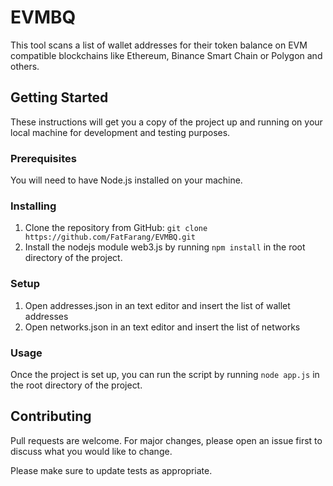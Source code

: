 # EVMBQ

This tool scans a list of wallet addresses for their token balance on EVM compatible blockchains like Ethereum, Binance Smart Chain or Polygon and others. 

## Getting Started
These instructions will get you a copy of the project up and running on your local machine for development and testing purposes.

### Prerequisites
You will need to have Node.js installed on your machine. 

### Installing
1. Clone the repository from GitHub: `git clone https://github.com/FatFarang/EVMBQ.git`
2. Install the nodejs module web3.js by running `npm install` in the root directory of the project.

### Setup
1. Open addresses.json in an text editor and insert the list of wallet addresses 
2. Open networks.json in an text editor and insert the list of networks

### Usage
Once the project is set up, you can run the script by running `node app.js` in the root directory of the project.

## Contributing
Pull requests are welcome. For major changes, please open an issue first to discuss what you would like to change.

Please make sure to update tests as appropriate.
